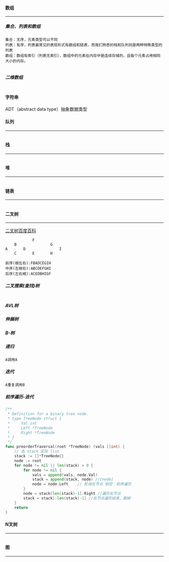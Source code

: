 #### 数组

---

##### 集合、列表和数组

```
集合：无序，元素类型可以不同
列表：有序，列表最常见的表现形式有数组和链表，而我们熟悉的栈和队列则是两种特殊类型的列表
数组：数组有索引（列表无索引），数组中的元素在内存中是连续存储的，且每个元素占用相同大小的内存。

```



```

```

##### 二维数组

```

```

#### 字符串

ADT（abstract data type）抽象数据类型

#### 队列

---

```

```

#### 栈

---

```

```

#### 堆

---

```

```

#### 链表

---

```

```

#### 二叉树

---

[二叉树百度百科](https://baike.baidu.com/item/%E4%BA%8C%E5%8F%89%E6%A0%91/1602879?fr=aladdin)

```
			F
	B				G
A		D				I
	C		E		H

前序(根左右):FBADCEGIH
中序(左根右):ABCDEFGHI
后序(左右根):ACEDBHIGF

```

##### 二叉搜索(查找)树

```

```

##### AVL树

##### 伸展树

##### B-树



##### 递归

```
A调用A
```

##### 迭代

```
A重复调用B
```

##### 前序遍历-迭代

```go
/**
 * Definition for a binary tree node.
 * type TreeNode struct {
 *     Val int
 *     Left *TreeNode
 *     Right *TreeNode
 * }
 */
func preorderTraversal(root *TreeNode) (vals []int) {
    // 名 stack 实际 list
    stack := []*TreeNode{}
    node := root
    for node != nil || len(stack) > 0 {
        for node != nil {
            vals = append(vals, node.Val)
            stack = append(stack, node) //[node]
            node = node.Left    // 轮询左节点 到空：前序遍历
        }
        node = stack[len(stack)-1].Right //遍历右节点
        stack = stack[:len(stack)-1] //右节点遍历结束，删掉
    }
    return
}
```



#### N叉树

---

```

```

#### 图

---

```

```



#### 

